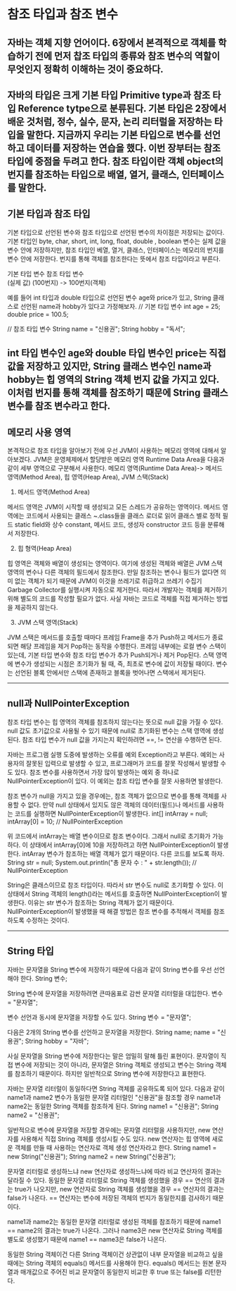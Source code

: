 # 참조 타입과 참조 변수


자바는 객체 지향 언어이다. 6장에서 본격적으로 객체를 학습하기 전에 먼저 찹조 타입의 종류와 참조 변수의 역할이 
무엇인지 정확히 이해하는 것이 중요하다.
---

자바의 타입은 크게 기본 타입 Primitive type과 참조 타입 Reference tytpe으로 분류된다. 기본 타입은 2장에서 배운 것처럼,
정수, 실수, 문자, 논리 리터럴을 저장하는 타입을 말한다. 지금까지 우리는 기본 타입으로 변수를 선언하고 데이터를 저장하는 연습을 했다.
이번 장부터는 참조 타입에 중점을 두려고 한다. 참조 타입이란 객체 object의 번지를 참조하는 타입으로 배열, 열거, 클래스, 인터페이스를 말한다.
---
## 기본 타입과 참조 타입

기본 타입으로 선언된 변수와 참조 타입으로 선언된 변수의 차이점은 저장되는 값이다. 기본 타입인 byte, char, short, int, long, float, double
, boolean 변수는 실제 값을 변수 안에 저장하지만, 참조 타입인 베열, 열거, 클래스, 인터페이스는 메모리의 번지를 변수 안에 저장한다.
번지를 통해 객체를 참조한다는 뜻에서 참조 타입이라고 부른다.

기본 타입 변수    참조 타입 변수    
(실제 값)          (100번지)     -> 100번지(객체)

예를 들어 int 타입과 double 타입으로 선언된 변수 age와 price가 있고, String 클래스로 선언된 name과 hobby가 있다고 가정해보자.
// 기본 타입 변수
int age = 25;
double price = 100.5;

// 참조 타입 변수
String name = "신용권";
String hobby = "독서";

int 타입 변수인 age와 double 타입 변수인 price는 직접 값을 저장하고 있지만, String 클래스 변수인 name과 hobby는 
힙 영역의 String 객체 번지 값을 가지고 있다. 이처럼 번지를 통해 객체를 참조하기 때문에 String 클래스 변수를 참조 변수라고 한다.
---
## 메모리 사용 영역

본격적으로 참조 타입을 알아보기 전에 우선 JVM이 사용하는 메모리 영역에 대해서 알아보겠다. JVM은 운영체제에서 할당받은 메모리 영역
Runtime Data Area을 다음과 같이 세부 영역으로 구분해서 사용한다.
메모리 영역(Runtime Data Area)-> 메서드 영역(Method Area), 힙 영역(Heap Area), JVM 스택(Stack)

1. 메서드 영역(Method Area)

메서드 영역은 JVM이 시작할 때 생성되고 모든 스레드가 공유하는 영역이다. 메서드 영역에는 코드에서 사용되는 클래스 ~.class들을 클래스 로더로 읽어
클래스 별로 정적 필드 static field와 상수 constant, 메서드 코드, 생성자 constructor 코드 등을 분류해서 저장한다.

2. 힙 형역(Heap Area)

힙 영역은 객체와 배열이 생성되는 영역이다. 여기에 생성된 객체와 배열은 JVM 스택 영역의 변수나 다른 객체의 필드에서 참조한다.
만일 참조하는 변수나 필드가 없다면 의미 없는 객체가 되기 때문에 JVM이 이것을 쓰레기로 취급하고 쓰레기 수집기 Garbage Collector를 실행시켜
자동으로 제거한다. 따라서 개발자는 객체를 제거하기 위해 별도의 코드를 작성할 필요가 없다. 사실 자바는 코드로 객체를 직접 제거하는 방법을 제공하지 않는다.

3. JVM 스택 영역(Stack)

JVM 스택은 메서드를 호출할 때마다 프레임 Frame을 추가 Push하고 메서드가 종료되면 해당 프레임을 제거 Pop하는 동작을 수행한다.
프레임 내부에는 로컬 변수 스택이 있는데, 기본 타입 변수와 참조 타입 변수가 추가 Push되거나 제거 Pop된다. 스택 영역에 변수가 생성되는 시점은
초기화가 될 때, 즉, 최초로 변수에 값이 저장될 때이다. 변수는 선언된 블록 안에서만 스택에 존재하고 블록을 벗어나면 스택에서 제거된다.

---
## null과 NullPointerException

참조 타입 변수는 힙 영역의 객체를 참조하지 않는다는 뜻으로 null 값을 가질 수 있다. null 값도 초기값으로 사용될 수 있기 때문에 null로 초기화된 변수는
스택 영역에 생성된다. 참조 타입 변수가 null 값을 가지는지 확인하려면 ==, != 연산을 수행하면 된다.

자바는 프로그램 실행 도중에 발생하는 오류를 예외 Exception라고 부른다. 예외는 사용자의 잘못된 입력으로 발생할 수 있고,
프로그래머가 코드를 잘못 작성해서 발생할 수도 있다. 참조 변수를 사용하면서 가장 많이 발생하는 예외 중 하나로 NullPointerException이 있다.
이 예외는 찹조 타입 변수를 잘못 사용하면 발생한다.

참조 변수가 null을 가지고 있을 경우에는, 참조 객체가 없으므로 변수를 통해 객체를 사용할 수 없다. 만약 null 상태에서 있지도 않은 객체의 
데이터(필드)나 메서드를 사용하는 코드를 실행하면 NullPointerException이 발생한다.
int[] intArray = null;
intArray[0] = 10;   // NullPointerException

위 코드에서 intArray는 배열 변수이므로 참조 변수이다. 그래서 null로 초기화가 가능하다. 이 상태에서 intArray[0]에 10을 저장하려고 하면
NullPointerException이 발생한다. intArray 변수가 참조하는 배열 객체가 없기 때문이다.
다른 코드를 보도록 하자.
String str = null;
System.out.println("총 문자 수 : " + str.length());  // NullPointerException

String은 클래스이므로 참조 타입이다. 따라서 str 변수도 null로 초기화할 수 있다. 이 상태에서 String 객체의 length()라는 
메서드를 호출하면 NullPointerException이 발생한다. 이유는 str 변수가 참조하는 String 객체가 없기 때문이다. NullPointerException이 
발생했을 때 해결 방법은 참조 변수를 추적해서 객체를 참조하도록 수정하는 것이다.

---
## String 타입

자바는 문자열을 String 변수에 저장하기 때문에 다음과 같이 String 변수를 우선 선언해야 한다.
String 변수;

String 변수에 문자열을 저장하려면 큰따옴표로 감싼 문자열 리터럴을 대입한다.
변수 = "문자열";

변수 선언과 동시에 문자열을 저장할 수도 있다.
String 변수 = "문자열";

다음은 2개의 String 변수를 선언하고 문자열을 저장한다.
String name;
name = "신용권";
String hobby = "자바";

사실 문자열을 String 변수에 저장한다는 말은 엄밀히 말해 틀린 표현이다.
문자열이 직접 변수에 저장되는 것이 아니라, 문자열은 String 객체로 생성되고 변수는 String 객체를 참조하기 때문이다.
하지만 일반적으로 String 변수에 저장한다고 표현한다. 

자바는 문자열 리터럴이 동일하다면 String 객체를 공유하도록 되어 있다. 다음과 같이 name1과 name2 변수가 동일한 문자열 리터럴인 
"신용권"을 참조할 경우 name1과 name2는 동일한 String 객체를 참조하게 된다.
String name1 = "신용권";
String name2 = "신용권";

일반적으로 변수에 문자열을 저장할 경우에는 문자열 리터럴을 사용하지만, new 연산자를 사용해서 직접 String 객체를 생성시킬 수도 있다.
new 연산자는 힙 영역에 새로운 객체를 만들 때 사용하는 연산자로 객체 생성 연산자라고 한다.
String name1 = new String("신용권");
String name2 = new String("신용권");

문자열 리터럴로 생성하느냐 new 연산자로 생성하느냐에 따라 비교 연산자의 결과는 달라질 수 있다. 동일한 문자열 리터럴로 String 객체를 
생성했을 경우 == 연산의 결과는 true가 나오지만, new 연산자로 String 객체를 생성했을 경우 == 연산자의 결과는 false가 나온다.
== 연산자는 변수에 저장된 객체의 번지가 동일한지를 검사하기 때문이다.

name1과 name2는 동일한 문자열 리터럴로 생성된 객체를 참조하기 때문에 name1 == name2의 결과는 true가 나온다.
그러나 name3은 new 연산자로 String 객체를 별도로 생성했기 때문에 name1 == name3은 false가 나온다.

동일한 String 객체이건 다른 String 객체이건 상관없이 내부 문자열을 비교하고 싶을 때에는 String 객체의 equals() 메서드를 
사용해야 한다. equals() 메서드는 원본 문자열과 매개값으로 주어진 비교 문자열이 동일한지 비교한 후 true 또는 false를 리턴한다.